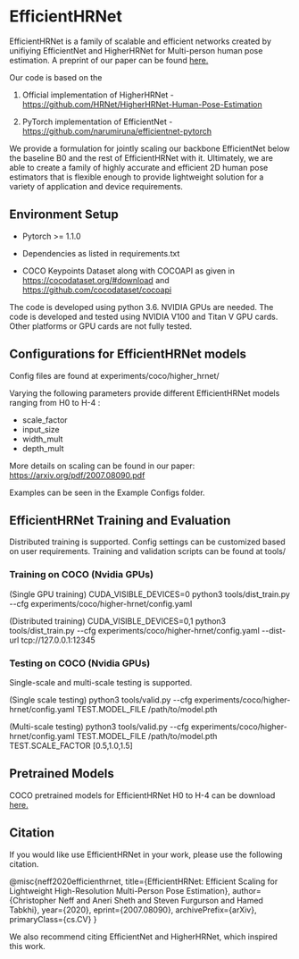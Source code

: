 # EfficientHRNet

EfficientHRNet is a family of scalable and efficient networks created by unifiying EfficientNet and HigherHRNet for Multi-person human pose estimation. A preprint of our paper can be found [here.](https://arxiv.org/abs/2007.08090)

Our code is based on the 

1) Official implementation of HigherHRNet - https://github.com/HRNet/HigherHRNet-Human-Pose-Estimation

2) PyTorch implementation of EfficientNet - https://github.com/narumiruna/efficientnet-pytorch


We provide a formulation for jointly scaling our backbone EfficientNet below the baseline B0 and the rest of EfficientHRNet with it. Ultimately, we are able to create a family
of highly accurate and efficient 2D human pose estimators that is flexible enough to provide lightweight solution for a variety of application and device requirements.

## Environment Setup ## 

* Pytorch >= 1.1.0

* Dependencies as listed in requirements.txt

* COCO Keypoints Dataset along with COCOAPI as given in https://cocodataset.org/#download and https://github.com/cocodataset/cocoapi

The code is developed using python 3.6. NVIDIA GPUs are needed. The code is developed and tested using NVIDIA V100 and Titan V GPU cards. Other platforms or GPU cards are not fully tested.


## Configurations for EfficientHRNet models ## 

Config files are found at experiments/coco/higher_hrnet/ 

Varying the following parameters provide different EfficientHRNet models ranging from H0 to H-4 :

  * scale_factor
  * input_size
  * width_mult
  * depth_mult

More details on scaling can be found in our paper: https://arxiv.org/pdf/2007.08090.pdf

Examples can be seen in the Example Configs folder.


## EfficientHRNet Training and Evaluation ## 

Distributed training is supported. Config settings can be customized based on user requirements. Training and validation scripts can be found at tools/

### Training on COCO (Nvidia GPUs) ###

(Single GPU training) CUDA_VISIBLE_DEVICES=0 python3 tools/dist_train.py --cfg experiments/coco/higher-hrnet/config.yaml 

(Distributed training) CUDA_VISIBLE_DEVICES=0,1 python3 tools/dist_train.py --cfg experiments/coco/higher-hrnet/config.yaml --dist-url tcp://127.0.0.1:12345

### Testing on COCO (Nvidia GPUs) ###

Single-scale and multi-scale testing is supported.

(Single scale testing) python3 tools/valid.py --cfg experiments/coco/higher-hrnet/config.yaml TEST.MODEL_FILE /path/to/model.pth 

(Multi-scale testing) python3 tools/valid.py --cfg experiments/coco/higher-hrnet/config.yaml TEST.MODEL_FILE /path/to/model.pth TEST.SCALE_FACTOR [0.5,1.0,1.5]

## Pretrained Models ##

COCO pretrained models for EfficientHRNet H0 to H-4 can be download [here.](https://drive.google.com/drive/folders/1FcJ1bawqWb1yAkcqb2sJfMsePMwupsWJ?usp=sharing)

## Citation ##

If you would like use EfficientHRNet in your work, please use the following citation.

@misc{neff2020efficienthrnet,
      title={EfficientHRNet: Efficient Scaling for Lightweight High-Resolution Multi-Person Pose Estimation}, 
      author={Christopher Neff and Aneri Sheth and Steven Furgurson and Hamed Tabkhi},
      year={2020},
      eprint={2007.08090},
      archivePrefix={arXiv},
      primaryClass={cs.CV}
}

We also recommend citing EfficientNet and HigherHRNet, which inspired this work.
